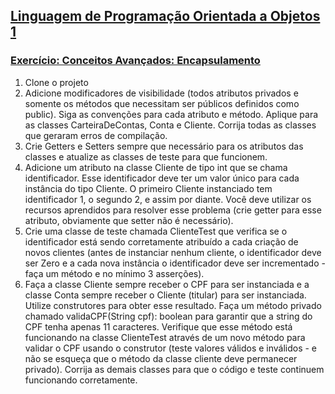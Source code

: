 ## [Linguagem de Programação Orientada a Objetos 1](https://rodrigonoll.github.io/aula/lpoo-1.html)

### [Exercício: Conceitos Avançados: Encapsulamento](https://rodrigonoll.github.io/aula/avancado/#/2)

1. Clone o projeto
2. Adicione modificadores de visibilidade (todos atributos privados e somente os métodos que necessitam ser públicos definidos como public). Siga as convenções para cada atributo e método. Aplique para as classes CarteiraDeContas, Conta e Cliente. Corrija todas as classes que geraram erros de compilação.
3. Crie Getters e Setters sempre que necessário para os atributos das classes e atualize as classes de teste para que funcionem.
4. Adicione um atributo na classe Cliente de tipo int que se chama identificador. Esse identificador deve ter um valor único para cada instância do tipo Cliente. O primeiro Cliente instanciado tem identificador 1, o segundo 2, e assim por diante. Você deve utilizar os recursos aprendidos para resolver esse problema (crie getter para esse atributo, obviamente que setter não é necessário).
5. Crie uma classe de teste chamada ClienteTest que verifica se o identificador está sendo corretamente atribuído a cada criação de novos clientes (antes de instanciar nenhum cliente, o identificador deve ser Zero e a cada nova instância o identificador deve ser incrementado - faça um método e no mínimo 3 asserções).
6. Faça a classe Cliente sempre receber o CPF para ser instanciada e a classe Conta sempre receber o Cliente (titular) para ser instanciada. Utilize construtores para obter esse resultado. Faça um método privado chamado validaCPF(String cpf): boolean para garantir que a string do CPF tenha apenas 11 caracteres. Verifique que esse método está funcionando na classe ClienteTest através de um novo método para validar o CPF usando o construtor (teste valores válidos e inválidos - e não se esqueça que o método da classe cliente deve permanecer privado). Corrija as demais classes para que o código e teste continuem funcionando corretamente.
